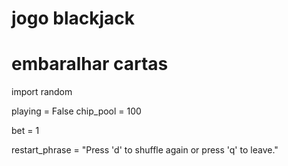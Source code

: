 # jogo blackjack
# embaralhar cartas
import random

playing = False
chip_pool = 100

bet = 1

restart_phrase = "Press 'd' to shuffle again or press 'q' to leave."
